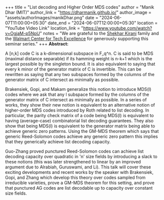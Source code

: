 +++
title = "List decoding and Higher Order MDS codes"
author = "Manik Dhar (MIT)"
author_link = "https://dharmanik.github.io/"
author_image = "assets/authorImages/manikDhar.png"
date = "2024-06-07T11:00:00+05:30"
date_end = "2024-06-07T12:00:00+05:30"
location = "YouTube Video Link"
location_link = "https://www.youtube.com/watch?v=OgjaM-p5NpU"
notes = "We are grateful to the <a href = "https://www.accel.com/people/shekhar-kirani" target= "_blank">Shekhar Kirani</a> family and the <a href = "https://www.csa.iisc.ac.in/cfe-walmart/" target= "_blank">Walmart Center for Tech Excellence</a> for generously supporting this seminar series."
+++
<b>Abstract:</b>

A [n,k] code C is a k-dimensional subspace in F_q^n. C is said to be MDS (maximal distance separable) if its hamming
weight is n-k+1 which is the largest possible by the singleton bound. It is also equivalent to saying that every k minor
of the generator matrix of C is invertible. This can be rewritten as saying that any two subspaces formed by the columns
of the generator matrix of C intersect as minimally as possible.

Brakensiek, Gopi, and Makam generalize this notion to introduce MDS(l) codes where we ask that any l subspace formed by
the columns of the generator matrix of C intersect as minimally as possible. In a series of works, they show their new
notion is equivalent to an alternative notion of higher-order MDS codes introduced by Roth related to list decoding. In
particular, the parity check matrix of a code being MDS(l) is equivalent to having (average-case) combinatorial list
decoding guarantees. They also show that being MDS(l) is equivalent to the generator matrix being able to achieve
generic zero patterns. Using the GM-MDS theorem which says that generic Reed-Solomon codes achieve any generic zero
pattern this implies that they generically achieve list decoding capacity.

Guo-Zhang proved punctured Reed-Solomon codes can achieve list decoding capacity over quadratic in 'n' size fields by
introducing a slack to these notions (this was later strengthened to linear by an improved argument due to Alrabiah,
Guruswami, and Li). This talk will cover these exciting developments and recent works by the speaker with Brakensiek,
Gopi, and Zhang which develop this theory over codes sampled from irreducible varieties, prove a GM-MDS theorem for this
setting, and prove that punctured AG codes are list decodable up to capacity over constant size fields.